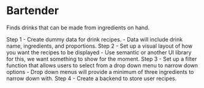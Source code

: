 # Bartender
Finds drinks that can be made from ingredients on hand. 

Step 1 - Create dummy data for drink recipes. 
    - Data will include drink name, ingredients, and proportions. 
Step 2 - Set up a visual layout of how you want the recipes to be displayed
    - Use semantic or another UI library for this, we want something to show for the moment. 
Step 3 - Set up a filter function that allows users to select from a drop down menu to narrow down options
    - Drop down menus will provide a minimum of three ingredients to narrow down with. 
Step 4 - Create a backend to store user recipes. 

